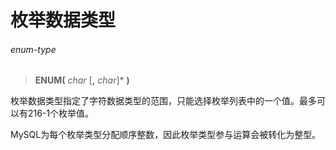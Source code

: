 # 枚举数据类型

###### enum-type  
> **ENUM(** *char* [**,** *char*]\* **)**

枚举数据类型指定了字符数据类型的范围，只能选择枚举列表中的一个值。最多可以有216-1个枚举值。

MySQL为每个枚举类型分配顺序整数，因此枚举类型参与运算会被转化为整型。
